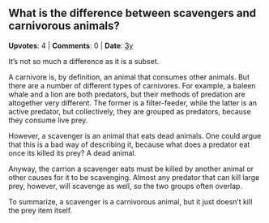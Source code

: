 ## What is the difference between scavengers and carnivorous animals?
    
**Upvotes**: 4 | **Comments**: 0 | **Date**: [3y](https://www.quora.com/What-is-the-difference-between-scavengers-and-carnivorous-animals/answer/Gary-Meaney)

It’s not so much a difference as it is a subset.

A carnivore is, by definition, an animal that consumes other animals. But there are a number of different types of carnivores. For example, a baleen whale and a lion are both predators, but their methods of predation are altogether very different. The former is a filter-feeder, while the latter is an active predator, but collectively, they are grouped as predators, because they consume live prey.

However, a scavenger is an animal that eats dead animals. One could argue that this is a bad way of describing it, because what does a predator eat once its killed its prey? A dead animal.

Anyway, the carrion a scavenger eats must be killed by another animal or other causes for it to be scavenging. Almost any predator that can kill large prey, however, will scavenge as well, so the two groups often overlap.

To summarize, a scavenger is a carnivorous animal, but it just doesn’t kill the prey item itself.

